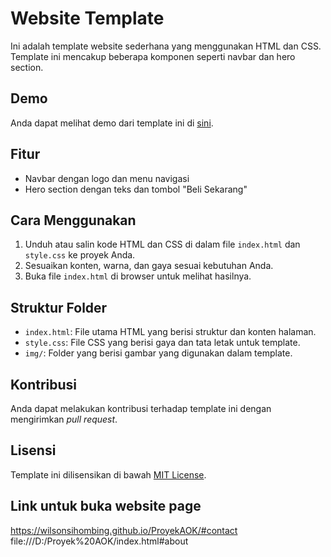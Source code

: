 # Website Template

Ini adalah template website sederhana yang menggunakan HTML dan CSS. Template ini mencakup beberapa komponen seperti navbar dan hero section.

## Demo

Anda dapat melihat demo dari template ini di [sini](https://example.com).

## Fitur

- Navbar dengan logo dan menu navigasi
- Hero section dengan teks dan tombol "Beli Sekarang"

## Cara Menggunakan

1. Unduh atau salin kode HTML dan CSS di dalam file `index.html` dan `style.css` ke proyek Anda.
2. Sesuaikan konten, warna, dan gaya sesuai kebutuhan Anda.
3. Buka file `index.html` di browser untuk melihat hasilnya.

## Struktur Folder

- `index.html`: File utama HTML yang berisi struktur dan konten halaman.
- `style.css`: File CSS yang berisi gaya dan tata letak untuk template.
- `img/`: Folder yang berisi gambar yang digunakan dalam template.

## Kontribusi

Anda dapat melakukan kontribusi terhadap template ini dengan mengirimkan *pull request*.

## Lisensi

Template ini dilisensikan di bawah [MIT License](LICENSE).

## Link untuk buka website page
https://wilsonsihombing.github.io/ProyekAOK/#contact
file:///D:/Proyek%20AOK/index.html#about
